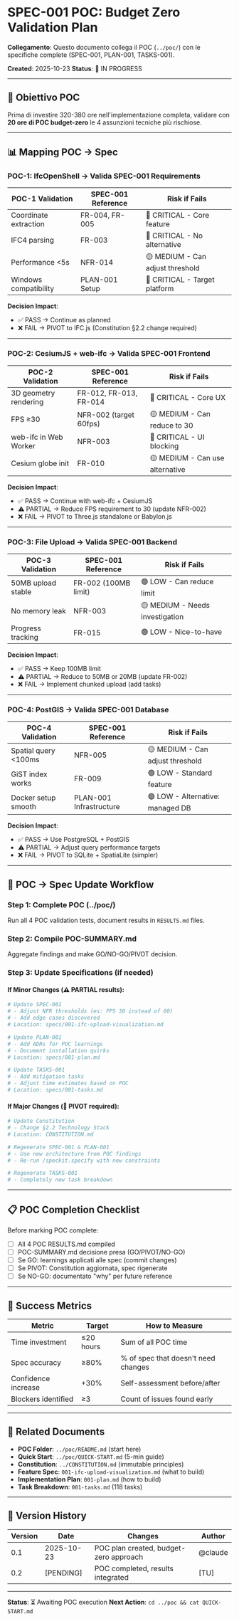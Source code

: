 # SPEC-001 POC: Budget Zero Validation Plan

**Collegamento**: Questo documento collega il POC (`../poc/`) con le specifiche complete (SPEC-001, PLAN-001, TASKS-001).

**Created**: 2025-10-23
**Status**: 🔄 IN PROGRESS

---

## 🎯 Obiettivo POC

Prima di investire 320-380 ore nell'implementazione completa, validare con **20 ore di POC budget-zero** le 4 assunzioni tecniche più rischiose.

---

## 📊 Mapping POC → Spec

### POC-1: IfcOpenShell → Valida SPEC-001 Requirements

| POC-1 Validation | SPEC-001 Reference | Risk if Fails |
|------------------|-------------------|---------------|
| Coordinate extraction | FR-004, FR-005 | 🔴 CRITICAL - Core feature |
| IFC4 parsing | FR-003 | 🔴 CRITICAL - No alternative |
| Performance <5s | NFR-014 | 🟡 MEDIUM - Can adjust threshold |
| Windows compatibility | PLAN-001 Setup | 🔴 CRITICAL - Target platform |

**Decision Impact**:
- ✅ PASS → Continue as planned
- ❌ FAIL → PIVOT to IFC.js (Constitution §2.2 change required)

---

### POC-2: CesiumJS + web-ifc → Valida SPEC-001 Frontend

| POC-2 Validation | SPEC-001 Reference | Risk if Fails |
|------------------|-------------------|---------------|
| 3D geometry rendering | FR-012, FR-013, FR-014 | 🔴 CRITICAL - Core UX |
| FPS ≥30 | NFR-002 (target 60fps) | 🟡 MEDIUM - Can reduce to 30 |
| web-ifc in Web Worker | NFR-003 | 🔴 CRITICAL - UI blocking |
| Cesium globe init | FR-010 | 🟡 MEDIUM - Can use alternative |

**Decision Impact**:
- ✅ PASS → Continue with web-ifc + CesiumJS
- ⚠️ PARTIAL → Reduce FPS requirement to 30 (update NFR-002)
- ❌ FAIL → PIVOT to Three.js standalone or Babylon.js

---

### POC-3: File Upload → Valida SPEC-001 Backend

| POC-3 Validation | SPEC-001 Reference | Risk if Fails |
|------------------|-------------------|---------------|
| 50MB upload stable | FR-002 (100MB limit) | 🟢 LOW - Can reduce limit |
| No memory leak | NFR-003 | 🟡 MEDIUM - Needs investigation |
| Progress tracking | FR-015 | 🟢 LOW - Nice-to-have |

**Decision Impact**:
- ✅ PASS → Keep 100MB limit
- ⚠️ PARTIAL → Reduce to 50MB or 20MB (update FR-002)
- ❌ FAIL → Implement chunked upload (add tasks)

---

### POC-4: PostGIS → Valida SPEC-001 Database

| POC-4 Validation | SPEC-001 Reference | Risk if Fails |
|------------------|-------------------|---------------|
| Spatial query <100ms | NFR-005 | 🟡 MEDIUM - Can adjust threshold |
| GiST index works | FR-009 | 🟢 LOW - Standard feature |
| Docker setup smooth | PLAN-001 Infrastructure | 🟢 LOW - Alternative: managed DB |

**Decision Impact**:
- ✅ PASS → Use PostgreSQL + PostGIS
- ⚠️ PARTIAL → Adjust query performance targets
- ❌ FAIL → PIVOT to SQLite + SpatiaLite (simpler)

---

## 🔄 POC → Spec Update Workflow

### Step 1: Complete POC (../poc/)
Run all 4 POC validation tests, document results in `RESULTS.md` files.

### Step 2: Compile POC-SUMMARY.md
Aggregate findings and make GO/NO-GO/PIVOT decision.

### Step 3: Update Specifications (if needed)

#### If Minor Changes (⚠️ PARTIAL results):
```bash
# Update SPEC-001
# - Adjust NFR thresholds (es: FPS 30 instead of 60)
# - Add edge cases discovered
# Location: specs/001-ifc-upload-visualization.md

# Update PLAN-001
# - Add ADRs for POC learnings
# - Document installation quirks
# Location: specs/001-plan.md

# Update TASKS-001
# - Add mitigation tasks
# - Adjust time estimates based on POC
# Location: specs/001-tasks.md
```

#### If Major Changes (🔄 PIVOT required):
```bash
# Update Constitution
# - Change §2.2 Technology Stack
# Location: CONSTITUTION.md

# Regenerate SPEC-001 & PLAN-001
# - Use new architecture from POC findings
# - Re-run /speckit.specify with new constraints

# Regenerate TASKS-001
# - Completely new task breakdown
```

---

## 📋 POC Completion Checklist

Before marking POC complete:

- [ ] All 4 POC RESULTS.md compiled
- [ ] POC-SUMMARY.md decisione presa (GO/PIVOT/NO-GO)
- [ ] Se GO: learnings applicati alle spec (commit changes)
- [ ] Se PIVOT: Constitution aggiornata, spec rigenerate
- [ ] Se NO-GO: documentato "why" per future reference

---

## 🎯 Success Metrics

| Metric | Target | How to Measure |
|--------|--------|----------------|
| Time investment | ≤20 hours | Sum of all POC time |
| Spec accuracy | ≥80% | % of spec that doesn't need changes |
| Confidence increase | +30% | Self-assessment before/after |
| Blockers identified | ≥3 | Count of issues found early |

---

## 🔗 Related Documents

- **POC Folder**: `../poc/README.md` (start here)
- **Quick Start**: `../poc/QUICK-START.md` (5-min guide)
- **Constitution**: `../CONSTITUTION.md` (immutable principles)
- **Feature Spec**: `001-ifc-upload-visualization.md` (what to build)
- **Implementation Plan**: `001-plan.md` (how to build)
- **Task Breakdown**: `001-tasks.md` (118 tasks)

---

## 📝 Version History

| Version | Date | Changes | Author |
|---------|------|---------|--------|
| 0.1 | 2025-10-23 | POC plan created, budget-zero approach | @claude |
| 0.2 | [PENDING] | POC completed, results integrated | [TU] |

---

**Status**: ⏳ Awaiting POC execution
**Next Action**: `cd ../poc && cat QUICK-START.md`
